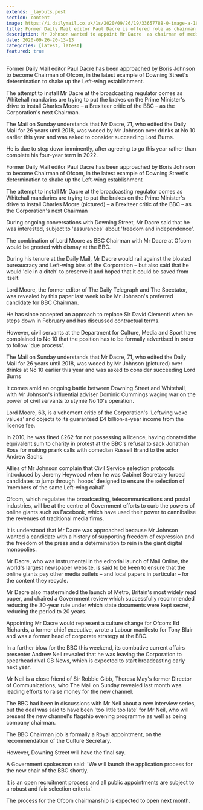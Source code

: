 ```yaml
---
extends: _layouts.post
section: content
image: https://i.dailymail.co.uk/1s/2020/09/26/19/33657788-0-image-a-16_1601146299064.jpg 
title: Former Daily Mail editor Paul Dacre is offered role as chairman of Ofcom by Boris Johnson 
description: Mr Johnson wanted to appoint Mr Dacre  as chairman of media regulator Ofcom, and he has asked Charles Moore, the former editor of the Telegraph, to become the chairman of the BBC. 
date: 2020-09-26-20-13-13 
categories: [latest, latest] 
featured: true 
--- 
```

Former Daily Mail editor Paul Dacre has been approached by Boris Johnson to become Chairman of Ofcom, in the latest example of Downing Street's determination to shake up the Left-wing establishment.

The attempt to install Mr Dacre at the broadcasting regulator comes as Whitehall mandarins are trying to put the brakes on the Prime Minister's drive to install Charles Moore – a Brexiteer critic of the BBC – as the Corporation's next Chairman.

The Mail on Sunday understands that Mr Dacre, 71, who edited the Daily Mail for 26 years until 2018, was wooed by Mr Johnson over drinks at No 10 earlier this year and was asked to consider succeeding Lord Burns.

He is due to step down imminently, after agreeing to go this year rather than complete his four-year term in 2022.

Former Daily Mail editor Paul Dacre has been approached by Boris Johnson to become Chairman of Ofcom, in the latest example of Downing Street's determination to shake up the Left-wing establishment

The attempt to install Mr Dacre at the broadcasting regulator comes as Whitehall mandarins are trying to put the brakes on the Prime Minister's drive to install Charles Moore (pictured) – a Brexiteer critic of the BBC – as the Corporation's next Chairman

During ongoing conversations with Downing Street, Mr Dacre said that he was interested, subject to 'assurances' about 'freedom and independence'.

The combination of Lord Moore as BBC Chairman with Mr Dacre at Ofcom would be greeted with dismay at the BBC.

During his tenure at the Daily Mail, Mr Dacre would rail against the bloated bureaucracy and Left-wing bias of the Corporation – but also said that he would 'die in a ditch' to preserve it and hoped that it could be saved from itself.

Lord Moore, the former editor of The Daily Telegraph and The Spectator, was revealed by this paper last week to be Mr Johnson's preferred candidate for BBC Chairman.

He has since accepted an approach to replace Sir David Clementi when he steps down in February and has discussed contractual terms.

However, civil servants at the Department for Culture, Media and Sport have complained to No 10 that the position has to be formally advertised in order to follow 'due process'.

The Mail on Sunday understands that Mr Dacre, 71, who edited the Daily Mail for 26 years until 2018, was wooed by Mr Johnson (pictured) over drinks at No 10 earlier this year and was asked to consider succeeding Lord Burns

It comes amid an ongoing battle between Downing Street and Whitehall, with Mr Johnson's influential adviser Dominic Cummings waging war on the power of civil servants to stymie No 10's operation.

Lord Moore, 63, is a vehement critic of the Corporation's 'Leftwing woke values' and objects to its guaranteed £4 billion-a-year income from the licence fee.

In 2010, he was fined £262 for not possessing a licence, having donated the equivalent sum to charity in protest at the BBC's refusal to sack Jonathan Ross for making prank calls with comedian Russell Brand to the actor Andrew Sachs.

Allies of Mr Johnson complain that Civil Service selection protocols introduced by Jeremy Heywood when he was Cabinet Secretary forced candidates to jump through 'hoops' designed to ensure the selection of 'members of the same Left-wing cabal'.

Ofcom, which regulates the broadcasting, telecommunications and postal industries, will be at the centre of Government efforts to curb the powers of online giants such as Facebook, which have used their power to cannibalise the revenues of traditional media firms.

It is understood that Mr Dacre was approached because Mr Johnson wanted a candidate with a history of supporting freedom of expression and the freedom of the press and a determination to rein in the giant digital monopolies.

Mr Dacre, who was instrumental in the editorial launch of Mail Online, the world's largest newspaper website, is said to be keen to ensure that the online giants pay other media outlets – and local papers in particular – for the content they recycle.

Mr Dacre also masterminded the launch of Metro, Britain's most widely read paper, and chaired a Government review which successfully recommended reducing the 30-year rule under which state documents were kept secret, reducing the period to 20 years.

Appointing Mr Dacre would represent a culture change for Ofcom: Ed Richards, a former chief executive, wrote a Labour manifesto for Tony Blair and was a former head of corporate strategy at the BBC.

In a further blow for the BBC this weekend, its combative current affairs presenter Andrew Neil revealed that he was leaving the Corporation to spearhead rival GB News, which is expected to start broadcasting early next year.

Mr Neil is a close friend of Sir Robbie Gibb, Theresa May's former Director of Communications, who The Mail on Sunday revealed last month was leading efforts to raise money for the new channel.

The BBC had been in discussions with Mr Neil about a new interview series, but the deal was said to have been 'too little too late' for Mr Neil, who will present the new channel's flagship evening programme as well as being company chairman.

The BBC Chairman job is formally a Royal appointment, on the recommendation of the Culture Secretary.

However, Downing Street will have the final say.

A Government spokesman said: 'We will launch the application process for the new chair of the BBC shortly.

It is an open recruitment process and all public appointments are subject to a robust and fair selection criteria.'

The process for the Ofcom chairmanship is expected to open next month.

